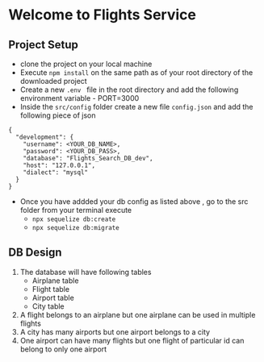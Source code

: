 #  Welcome to Flights Service

## Project Setup 
- clone the project on your local machine 
- Execute ` npm install ` on the same path as of your root directory of the downloaded project  
- Create a new `.env ` file in the root directory and add the following environment variable 
		- PORT=3000
- Inside the `src/config` folder create a new file `config.json` and add the following piece of json 

```
{
  "development": {
    "username": <YOUR_DB_NAME>,
    "password": <YOUR_DB_PASS>,
    "database": "Flights_Search_DB_dev",
    "host": "127.0.0.1",
    "dialect": "mysql"
  }
}

```
- Once you have addded your db config as listed above , go to the src folder from your terminal 
execute 
    - `npx sequelize db:create`
    - `npx sequelize db:migrate` 

## DB Design
1. The database will have following tables 
    - Airplane table
    - Flight table 
    - Airport table
    - City table 
2. A flight belongs to an airplane but one airplane can be used in multiple flights 
3. A city has many airports but one airport belongs to a city 
4. One airport can have many flights but one flight of particular id can belong to only one airport 


